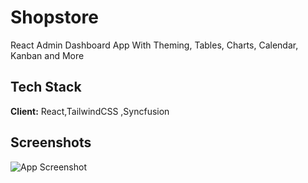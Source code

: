 
# Shopstore

React Admin Dashboard App With Theming, Tables, Charts, Calendar, Kanban and More


## Tech Stack

**Client:** React,TailwindCSS ,Syncfusion




## Screenshots

![App Screenshot](https://camo.githubusercontent.com/cda724c029d18a6d35b81f8f0dcb7acc5764a703d03fc8fef687d6d7dce46405/68747470733a2f2f692e6962622e636f2f573667333977332f696d6167652e706e67)

